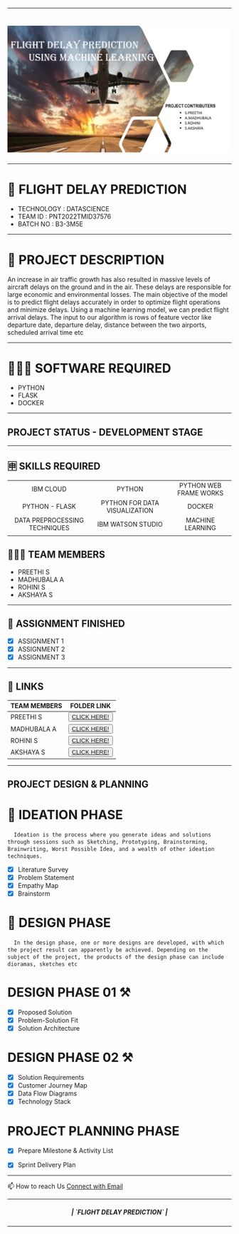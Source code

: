 
<hr>

<h1 align="fill" >
 <img src="FLIGHT.PNG" />
</h1>

<hr>

# 🛃 FLIGHT DELAY PREDICTION

- TECHNOLOGY : DATASCIENCE
- TEAM ID    : PNT2022TMID37576
- BATCH NO   : B3-3M5E

<hr>

# 📒 PROJECT DESCRIPTION

An increase in air traffic growth has also resulted in massive levels of aircraft delays on the ground and in the air. 
These delays are responsible for large economic and environmental losses. 
The main objective of the model is to predict flight delays accurately in order to optimize flight operations and minimize delays.
Using a machine learning model, we can predict flight arrival delays. 
The input to our algorithm is rows of feature vector like departure date, departure delay, distance between the two airports, scheduled arrival time etc

 <hr>
 
# 👨🏻‍💻 SOFTWARE REQUIRED
- PYTHON
- FLASK
- DOCKER

 <hr>

 ## PROJECT STATUS - DEVELOPMENT STAGE

<hr>

## 🈸 SKILLS REQUIRED
|    |   |   |
| :---:         |     :---:      |          :---: | 
| IBM CLOUD   | PYTHON     | PYTHON WEB FRAME WORKS   | 
| PYTHON - FLASK    | PYTHON FOR DATA VISUALIZATION    | DOCKER    |
| DATA PREPROCESSING TECHNIQUES| IBM WATSON STUDIO | MACHINE LEARNING |
| | | |


## 🧑🏻‍🦰 TEAM MEMBERS
- PREETHI S
- MADHUBALA A  
- ROHINI S
- AKSHAYA S

<hr>

## 📒 ASSIGNMENT FINISHED
- [x] ASSIGNMENT 1
- [x] ASSIGNMENT 2
- [x] ASSIGNMENT 3 
<hr>

## 🔗 LINKS

| TEAM MEMBERS | FOLDER LINK    |
| ------------- | ------------- |
| PREETHI S  | <button> <a href="https://github.com/IBM-EPBL/IBM-Project-1225-1658379233/tree/main/Assignments/Team%20Lead">CLICK HERE!  </a></button>                 
| MADHUBALA A | <button> <a href="https://github.com/IBM-EPBL/IBM-Project-1225-1658379233/tree/main/Assignments/Team%20Member%201">CLICK HERE!  </a> </button> |
| ROHINI S     | <button><a href="https://github.com/IBM-EPBL/IBM-Project-1225-1658379233/tree/main/Assignments/Team%20Member%202">CLICK HERE!  </a> </button> |
| AKSHAYA S    | <button><a href="https://github.com/IBM-EPBL/IBM-Project-1225-1658379233/tree/main/Assignments/Team%20Member%203">CLICK HERE!  </a> </button> |

<hr>

## PROJECT DESIGN & PLANNING
# 🧩 IDEATION PHASE

      Ideation is the process where you generate ideas and solutions through sessions such as Sketching, Prototyping, Brainstorming, Brainwriting, Worst Possible Idea, and a wealth of other ideation techniques.
- [x] Literature Survey
- [x] Problem Statement
- [x] Empathy Map
- [x] Brainstorm

# 🧩 DESIGN PHASE 
      In the design phase, one or more designs are developed, with which the project result can apparently be achieved. Depending on the subject of the project, the products of the design phase can include dioramas, sketches etc

# DESIGN PHASE 01 ⚒️
- [x] Proposed Solution
- [x] Problem-Solution Fit
- [x] Solution Architecture

# DESIGN PHASE 02 ⚒️
- [x] Solution Requirements
- [x] Customer Journey Map
- [x] Data Flow Diagrams
- [x] Technology Stack

# PROJECT PLANNING PHASE
- [x] Prepare Milestone & Activity List
- [x] Sprint Delivery Plan


<hr>

📫 How to reach Us <a href = "mailto:ibmdemo6@yahoo.com">Connect with Email</a>

<hr>
<div align="center">
 <h5> | `FLIGHT DELAY PREDICTION` |</h5>

<hr>

